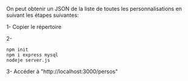 On peut obtenir un JSON de la liste de toutes les personnalisations en suivant les étapes suivantes:

1- Copier le répertoire

2-

```
npm init
npm i express mysql
nodeje server.js
```

3- Accéder à "http://localhost:3000/persos"